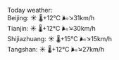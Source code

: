 Today weather:  
Beijing: ☀️ 🌡️+12°C 🌬️↘31km/h  
Tianjin: ☀️ 🌡️+12°C 🌬️↘30km/h  
Shijiazhuang: ☀️ 🌡️+15°C 🌬️↘15km/h  
Tangshan: ☀️ 🌡️+12°C 🌬️↘27km/h  
